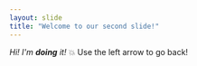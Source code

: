 ```yaml
---
layout: slide
title: "Welcome to our second slide!"
---
```

_Hi! I'm **doing** it!_ :boom:
Use the left arrow to go back!

